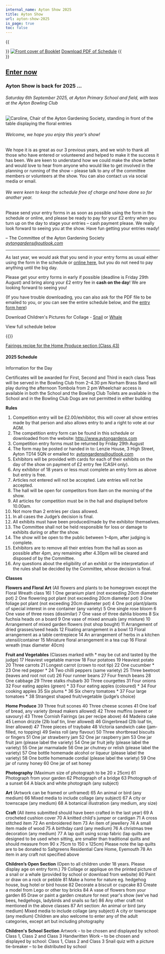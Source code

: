 ```yaml
---
internal_name: Ayton Show 2025
title: Ayton Show
url: ayton-show-2025
is_page: true
toc: false
---
```

{{<aside side="right">}}
[![Front cover of Booklet](/assets/aytonshow2025frontcover.png)](/assets/aytonshowschedule2025screen.pdf)
[Download PDF of Schedule](/assets/aytonshowschedule2025screen.pdf)
{{</aside>}}

## [Enter now](/ayton-show-2025/enter)

### Ayton Show is back for 2025 …

###### Saturday 6th September 2025, at Ayton Primary School and field, with teas at the Ayton Bowling Club

![Caroline, Chair of the Ayton Gardening Society, standing in front of the table displaying the floral entries](/assets/img-20230905-wa0007~2-1-.jpg)

###### Welcome, we hope you enjoy this year’s show!

We hope it is as great as our 3 previous years, and we wish to thank all those who have entered or volunteered and helped to make it the success it has been. We are keen to understand how we could make the show better and would love to hear from anyone who would like to get involved in the planning or running of the show – please talk to any of the committee members or volunteers at the show. You can also contact us via social media or email.

###### We were keen to keep the schedule free of charge and have done so for another year.

Please send your entry forms in as soon as possible using the form in the
schedule or online, and please be ready to pay for your £2 entry when you
turn up on the day to stage your entries – cash payment please.
We really look forward to seeing you at the show. Have fun getting your
entries ready!

– The Committee of the Ayton Gardening Society\
*[aytongardens@outlook.com](mailto:aytongardens@outlook.com)*

- - -

As last year, we would ask that you send in your entry forms as usual either using the form in the schedule or [online here](/ayton-show-2025/enter), but you do not need to pay anything until the big day.

Please get your entry forms in early if possible (deadline is Friday 29th August) and bring along your £2 entry fee in **cash on the day**! We are looking forward to seeing you!​

(If you have trouble downloading, you can also ask for the PDF file to be emailed to you, or you can see the entire schedule below, and the [entry form here](/ayton-show-2025/enter))

Download Children's Pictures for Collage - [Snail](gardening/assets/assets/snail-picture.pdf) or [Whale](gardening/assets/assets/whale-picture.pdf)

View full schedule below

{{<gallery columns="3" pictures="[{&quot;image&quot;:&quot;/assets/pxl_20240907_110159943.jpg&quot;,&quot;alt&quot;:&quot;Collage entries in the Children’s section — frogs and ladybirds displayed on a round table&quot;},{&quot;image&quot;:&quot;/assets/pxl_20240907_121101251.jpg&quot;,&quot;alt&quot;:&quot;Cakes and traybake entered in the baking section, with certificates awarded&quot;},{&quot;image&quot;:&quot;/assets/pxl_20240907_121130140.jpg&quot;,&quot;alt&quot;:&quot;Quilted placemats entered into the craft section, with certificates awarded&quot;}]">}}

[Fairings recipe for the Home Produce section (Class 43)](/ayton-show-2025/fairings-recipe)

#### 2025 Schedule

#### 
Information for the Day


Certificates will be awarded for First, Second and Third in each class
Teas will be served in the Bowling Club from 2–4.30 pm
Norham Brass Band will play during the afternoon
Tombola from 2 pm
Wheelchair access is available in both the School and the Bowling Club
Toilets are available in the School and in the Bowling Club
Dogs are not permitted in either building

**Rules**


1. Competition entry will be £2.00/exhibitor, this will cover all show
entries made by that person and also allows entry to and a right to
vote at our AGM.
2. The competition entry form can be found in this schedule or downloaded from the website: http://www.aytongardens.com
3. Competition entry forms must be returned by Friday 29th August
2025. The form may be posted or handed in to:
 Lenzie House, 3 High Street, Ayton TD14 5QN
 or emailed to: aytongardens@outlook.com
4. Exhibitors will be provided with cards for each of their exhibits on
the day of the show on payment of £2 entry fee (CASH only).
5. Any exhibitor of 18 years or less must complete an entry form as
above but entry is free.
6. Articles not entered will not be accepted. Late entries will not be
accepted.
7. The hall will be open for competitors from 8am on the morning of
the show.
8. All articles for competition must be in the hall and displayed before
10.00am.
9. Not more than 2 entries per class allowed.
10. In all cases the Judge’s decision is final.
11. All exhibits must have been produced/made by the exhibitor
themselves.
12. The Committee shall not be held responsible for loss or damage to
exhibits during or after the show.
13. The show will be open to the public between 1–4pm, after judging is
complete.
14. Exhibitors are to remove all their entries from the hall as soon as
possible after 4pm, any remaining after 4.30pm will be cleared and
disposed of by the Committee.
15. Any questions about the eligibility of an exhibit or the interpretation
of the rules shall be decided by the Committee, whose decision is
final.


**Classes**


**Flowers and Floral Art**
(All flowers and plants to be homegrown except the Floral Wreath class 16)
1 One geranium plant (not exceeding 20cm diameter pot)
2 One flowering pot plant (not exceeding 20cm diameter pot)
3 One foliage pot plant (not exceeding 20cm diameter pot)
4 One pot plant/plants of special interest in one container (any variety)
5 One single rose bloom
6 One vase of three roses (dissimilar)
7 One vase of three dahlia blooms
8 Six fuchsia heads on a board
9 One vase of mixed annuals (any mixture)
10 Arrangement of mixed garden flowers (not shop bought)
11 Arrangement of dried grasses/seed heads
12 Floating arrangement in a bowl
13 Floral arrangement as a table centrepiece
14 An arrangement of herbs in a kitchen utensil/container
15 Miniature floral arrangement in a tea cup
16 Floral wreath (max diameter 40cm)


**Fruit and Vegetables**
(Classes marked with \* may be cut and tasted by the judge)
17 Heaviest vegetable marrow
18 Four potatoes
19 Heaviest potato
20 Three carrots
21 Longest carrot (crown to root tip)
22 One cucumber \*
23 One red pepper \*
24 Two chilli peppers (same variety)
25 Three beetroot (leaves and root not cut)
26 Four runner beans
27 Four french beans
28 One cabbage
29 Three stalks rhubarb
30 Three courgettes
31 Four onions
32 Four eating apples (green) \*
33 Four eating apples (coloured) \*
34 Four cooking apples
35 Six plums \*
36 Six cherry tomatoes \*
37 Four large tomatoes \*
38 Strangest shaped fruit/vegetable (judge’s choice)


**Home Produce**
39 Three fruit scones
40 Three cheese scones
41 One loaf of bread, any variety (bread makers allowed)
42 Three muffins (sweet or savoury)
43 Three Cornish Fairings (as per recipe above)
44 Madeira cake
45 Lemon drizzle (2lb loaf tin, liner allowed)
46 Gingerbread (2lb loaf tin, liner allowed)
47 Three pieces of traybake
48 Victoria sandwich cake (jam-filled, no topping)
49 Swiss roll (any flavour)
50 Three shortbread biscuits or fingers
51 One jar strawberry jam
52 One jar raspberry jam
53 One jar fruit jam (please label the variety)
54 One jar fruit jelly (please label the variety)
55 One jar marmalade
56 One jar chutney or relish (please label the variety)
57 One bottle homemade alcohol or liqueur (please label the variety)
58 One bottle homemade cordial (please label the variety)
59 One jar of runny honey
60 One jar of set honey


**Photography**
(Maximum size of photograph to be 20 x 25cm)
61 Photograph from your garden
62 Photograph of a bridge
63 Photograph of a sunset
64 A black and white photograph (any subject)


**Art**
(Artwork can be framed or unframed)
65 An animal or bird (any medium)
66 Mixed media to include collage (any subject)
67 A city or townscape (any medium)
68 A botanical illustration (any medium, any size)



**Craft**
(All items submitted should have been crafted in the last year)
69 A crocheted cushion cover
70 A knitted child's jumper or cardigan
71 A cross stitched item
72 An embroidered item
73 An item of jewellery
74 A small item made of wood
75 A birthday card (any medium)
76 A christmas tree decoration (any medium)
77 A lap quilt using scrap fabric (lap quilts are designed to be used when
sitting, are smaller than traditional quilts and should measure from
90 x 75cm to 150 x 125cm)
Please note the lap quilts are to be donated to
Saltgreens Residential Care Home, Eyemouth
78 An item in any craft not specified above


**Children’s Open Section**
(Open to all children under 18 years. Please display age on entry form.)
79 Collage or applique on the printed picture of a snail or a whale
(provided by school or download from website)
80 Paint or draw on a rock or pebble
81 Make a home for nature eg. hedgehog house, bug hotel or bird house
82 Decorate a biscuit or cupcake
83 Create a model from Lego or other toy bricks
84 A vase of flowers from your garden
85 Draw or paint a garden creature for next year's show (we've had bees,
hedgehogs, ladybirds and snails so far)
86 Any other craft not mentioned in the above classes
87 Art section: An animal or bird (any medium)
 Mixed media to include collage (any subject)
 A city or townscape (any medium)
Children are also welcome to enter any of the adult categories,
except art but including photography


**Children's School Section**
Artwork – to be chosen and displayed by school:
 Class 1, Class 2 and Class 3
Handwritten Work – to be chosen and displayed by school:
 Class 1, Class 2 and Class 3
Snail quiz with a picture tie-breaker – to be distributed by school
